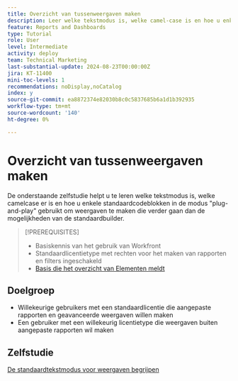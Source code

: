 ```yaml
---
title: Overzicht van tussenweergaven maken
description: Leer welke tekstmodus is, welke camel-case is en hoe u enkele standaardcodeblokken in de modus "plug-and-play" gebruikt om weergaven te maken die verder gaan dan de mogelijkheden van de standaardbuilder.
feature: Reports and Dashboards
type: Tutorial
role: User
level: Intermediate
activity: deploy
team: Technical Marketing
last-substantial-update: 2024-08-23T00:00:00Z
jira: KT-11400
mini-toc-levels: 1
recommendations: noDisplay,noCatalog
index: y
source-git-commit: ea8872374e82030b8c0c5837685b6a1d1b392935
workflow-type: tm+mt
source-wordcount: '140'
ht-degree: 0%

---
```



# Overzicht van tussenweergaven maken

De onderstaande zelfstudie helpt u te leren welke tekstmodus is, welke camelcase er is en hoe u enkele standaardcodeblokken in de modus &quot;plug-and-play&quot; gebruikt om weergaven te maken die verder gaan dan de mogelijkheden van de standaardbuilder.

>[!PREREQUISITES]
>
>* Basiskennis van het gebruik van Workfront
>* Standaardlicentietype met rechten voor het maken van rapporten en filters ingeschakeld
>* [ Basis die het overzicht van Elementen meldt ](https://experienceleague.adobe.com/?recommended=Workfront-U-1-2022.1.reporting)

## Doelgroep

* Willekeurige gebruikers met een standaardlicentie die aangepaste rapporten en geavanceerde weergaven willen maken
* Een gebruiker met een willekeurig licentietype die weergaven buiten aangepaste rapporten wil maken


## Zelfstudie

[De standaardtekstmodus voor weergaven begrijpen](/help/reporting/intermediate-reporting/basic-text-mode-for-views.md)

